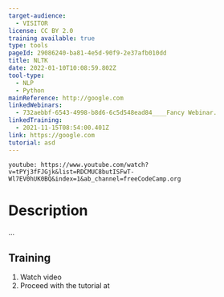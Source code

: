 ```yaml
---
target-audience:
  - VISITOR
license: CC BY 2.0
training available: true
type: tools
pageId: 29086240-ba81-4e5d-90f9-2e37afb010dd
title: NLTK
date: 2022-01-10T10:08:59.802Z
tool-type:
  - NLP
  - Python
mainReference: http://google.com
linkedWebinars:
  - 732aebbf-6543-4998-b8d6-6c5d548ead84____Fancy Webinar.
linkedTraining:
  - 2021-11-15T08:54:00.401Z
link: https://google.com
tutorial: asd
---
```

`youtube: https://www.youtube.com/watch?v=tPYj3fFJGjk&list=RDCMUC8butISFwT-Wl7EV0hUK0BQ&index=1&ab_channel=freeCodeCamp.org`

# Description

... 

## Training

1. Watch video
2. Proceed with the tutorial at